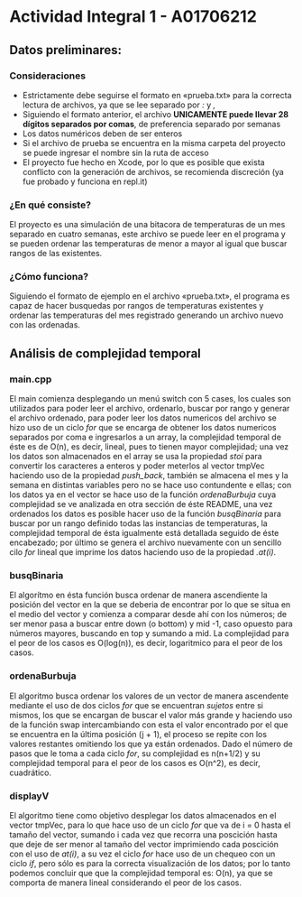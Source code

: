 # Actividad Integral 1 - A01706212
## Datos preliminares:

### Consideraciones

- Estrictamente debe seguirse el formato en «prueba.txt» para la correcta lectura de archivos, ya que se lee separado por _:_ y _,_
- Siguiendo el formato anterior, el archivo **UNICAMENTE puede llevar 28 dígitos separados por comas**, de preferencia separado por semanas
- Los datos numéricos deben de ser enteros
- Si el archivo de prueba se encuentra en la misma carpeta del proyecto se puede ingresar el nombre sin la ruta de acceso
- El proyecto fue hecho en Xcode, por lo que es posible que exista conflicto con la generación de archivos, se recomienda discreción (ya fue probado y funciona en repl.it)

### ¿En qué consiste?

El proyecto es una simulación de una bitacora de temperaturas de un mes separado en cuatro semanas, este archivo se puede leer en el programa y se pueden ordenar
las temperaturas de menor a mayor al igual que buscar rangos de las existentes.

### ¿Cómo funciona?

Siguiendo el formato de ejemplo en el archivo «prueba.txt», el programa es capaz de hacer busquedas por rangos de temperaturas existentes y ordenar las temperaturas del mes 
registrado generando un archivo nuevo con las ordenadas.

## Análisis de complejidad temporal

### main.cpp
El main comienza desplegando un menú switch con 5 cases, los cuales son utilizados para poder leer el archivo, ordenarlo, buscar por rango y generar el archivo ordenado,
para poder leer los datos numericos del archivo se hizo uso de un ciclo _for_ que se encarga de obtener los datos numericos separados por coma e ingresarlos a un array, 
la complejidad temporal de éste es de O(n), es decir, lineal, pues to tienen mayor complejidad; una vez los datos son almacenados en el array se usa la propiedad _stoi_ para 
convertir los caracteres a enteros y poder meterlos al vector tmpVec haciendo uso de la propiedad _push_back_, también se almacena el mes y la semana en distintas variables pero 
no se hace uso contundente e ellas; con los datos ya en el vector se hace uso de la función _ordenaBurbuja_ cuya complejidad se ve analizada en otra sección de éste README,
una vez ordenados los datos es posible hacer uso de la función _busqBinaria_ para buscar por un rango definido todas las instancias de temperaturas, la complejidad temporal de ésta igualmente está detallada seguido de éste encabezado; por último se genera el archivo nuevamente con un sencillo cilo _for_ lineal que imprime los datos haciendo uso
de la propiedad _.at(i)_.

### busqBinaria
El algorítmo en ésta función busca ordenar de manera ascendiente la posición del vector en la que se deberia
de encontrar por lo que se situa en el medio del vector y comienza a comparar desde ahí con los números; de ser menor
pasa a buscar entre down (o bottom) y mid -1, caso opuesto para números mayores, buscando en top y sumando a mid.
La complejidad para el peor de los casos es O(log(n)), es decir, logaritmico para el peor de los casos.

### ordenaBurbuja
El algoritmo busca ordenar los valores de un vector de manera ascendente mediante el uso de dos ciclos _for_ que se encuentran _sujetos_
entre si mismos, los que se encargan de buscar el valor más grande y haciendo uso de la función swap intercambiando con esta el valor encontrado
por el que se encuentra en la última posición (j + 1), el proceso se repite con los valores restantes omitiendo los que ya están ordenados.
Dado el número de pasos que le toma a cada ciclo _for_, su complejidad es n(n+1/2) y su complejidad temporal para el peor de los casos es O(n^2), es decir, cuadrático.

### displayV
El algoritmo tiene como objetivo desplegar los datos almacenados en el vector tmpVec, para lo que hace uso de un ciclo _for_ que va de i = 0 hasta el tamaño del vector, sumando i cada vez que recorra una poscición hasta que deje de ser menor al tamaño del vector imprimiendo cada poscición con el uso de _at(i)_, a su vez el ciclo _for_ hace uso de un chequeo con un ciclo _if_, pero sólo es para la correcta visualización de los datos; por lo tanto podemos concluir que que la complejidad temporal es: O(n), ya que se comporta de manera lineal considerando el peor de los casos.

